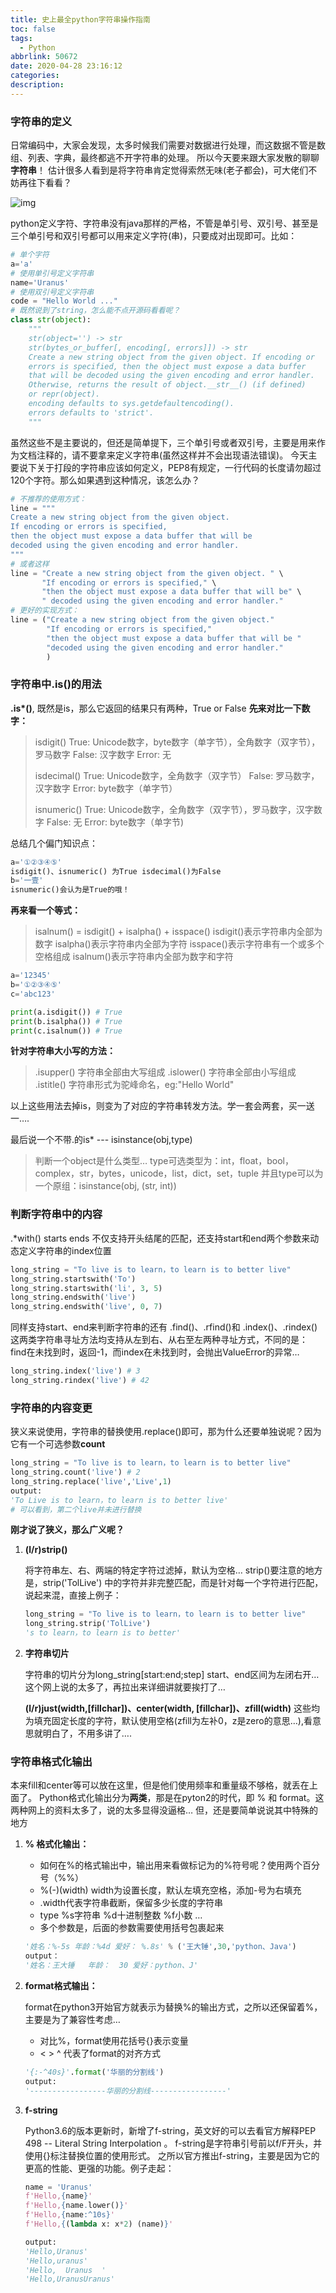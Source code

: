 ```yaml
---
title: 史上最全python字符串操作指南
toc: false
tags:
  - Python
abbrlink: 50672
date: 2020-04-28 23:16:12
categories:
description:
---
```


### **字符串的定义**

日常编码中，大家会发现，太多时候我们需要对数据进行处理，而这数据不管是数组、列表、字典，最终都逃不开字符串的处理。
所以今天要来跟大家发散的聊聊**字符串**！
估计很多人看到是将字符串肯定觉得索然无味(老子都会)，可大佬们不妨再往下看看？

![img](https://gitee.com/djgzs_admin/ArticleImg/raw/master/2020/04/28/2020/04/28/20200428221803)

python定义字符、字符串没有java那样的严格，不管是单引号、双引号、甚至是三个单引号和双引号都可以用来定义字符(串)，只要成对出现即可。比如：

```python
# 单个字符
a='a'
# 使用单引号定义字符串
name='Uranus'
# 使用双引号定义字符串
code = "Hello World ..."
# 既然说到了string，怎么能不点开源码看看呢？
class str(object):
    """
    str(object='') -> str
    str(bytes_or_buffer[, encoding[, errors]]) -> str
    Create a new string object from the given object. If encoding or
    errors is specified, then the object must expose a data buffer
    that will be decoded using the given encoding and error handler.
    Otherwise, returns the result of object.__str__() (if defined)
    or repr(object).
    encoding defaults to sys.getdefaultencoding().
    errors defaults to 'strict'.
    """
```

虽然这些不是主要说的，但还是简单提下，三个单引号或者双引号，主要是用来作为文档注释的，请不要拿来定义字符串(虽然这样并不会出现语法错误)。
今天主要说下关于打段的字符串应该如何定义，PEP8有规定，一行代码的长度请勿超过120个字符。那么如果遇到这种情况，该怎么办？

```python
# 不推荐的使用方式：
line = """
Create a new string object from the given object.
If encoding or errors is specified,
then the object must expose a data buffer that will be
decoded using the given encoding and error handler.
"""
# 或者这样
line = "Create a new string object from the given object. " \
       "If encoding or errors is specified," \
       "then the object must expose a data buffer that will be" \
       " decoded using the given encoding and error handler."
# 更好的实现方式：
line = ("Create a new string object from the given object."
        "If encoding or errors is specified,"
        "then the object must expose a data buffer that will be "
        "decoded using the given encoding and error handler."
        )
```



### **字符串中.is()的用法**

**.is\*()**, 既然是is，那么它返回的结果只有两种，True or False
**先来对比一下数字：**

> isdigit()
> True: Unicode数字，byte数字（单字节），全角数字（双字节），罗马数字
> False: 汉字数字
> Error: 无
>
> isdecimal()
> True: Unicode数字，全角数字（双字节）
> False: 罗马数字，汉字数字
> Error: byte数字（单字节）
>
> isnumeric()
> True: Unicode数字，全角数字（双字节），罗马数字，汉字数字
> False: 无
> Error: byte数字（单字节)

总结几个偏门知识点：

```python
a='①②③④⑤'
isdigit()、isnumeric() 为True isdecimal()为False
b='一壹'
isnumeric()会认为是True的哦！
```

**再来看一个等式：**

> isalnum() = isdigit() + isalpha() + isspace()
> isdigit()表示字符串内全部为数字
> isalpha()表示字符串内全部为字符
> isspace()表示字符串有一个或多个空格组成
> isalnum()表示字符串内全部为数字和字符

```python
a='12345'
b='①②③④⑤'
c='abc123'

print(a.isdigit()) # True
print(b.isalpha()) # True
print(c.isalnum()) # True
```

**针对字符串大小写的方法：**

> .isupper() 字符串全部由大写组成
> .islower() 字符串全部由小写组成
> .istitle() 字符串形式为驼峰命名，eg:"Hello World"

以上这些用法去掉is，则变为了对应的字符串转发方法。学一套会两套，买一送一….

最后说一个不带.的is* --- isinstance(obj,type)

> 判断一个object是什么类型…
> type可选类型为：int，float，bool，complex，str，bytes，unicode，list，dict，set，tuple
> 并且type可以为一个原组：isinstance(obj, (str, int))



### **判断字符串中的内容**

.*with() starts ends 不仅支持开头结尾的匹配，还支持start和end两个参数来动态定义字符串的index位置

```python
long_string = "To live is to learn，to learn is to better live"
long_string.startswith('To')
long_string.startswith('li', 3, 5)
long_string.endswith('live')
long_string.endswith('live', 0, 7)
```

同样支持start、end来判断字符串的还有 .find()、.rfind()和 .index()、.rindex()
这两类字符串寻址方法均支持从左到右、从右至左两种寻址方式，不同的是：
find在未找到时，返回-1，而index在未找到时，会抛出ValueError的异常…

```python
long_string.index('live') # 3
long_string.rindex('live') # 42
```



### **字符串的内容变更**

狭义来说使用，字符串的替换使用.replace()即可，那为什么还要单独说呢？因为它有一个可选参数**count**

```python
long_string = "To live is to learn，to learn is to better live"
long_string.count('live') # 2
long_string.replace('live','Live',1)
output:
'To Live is to learn，to learn is to better live'
# 可以看到，第二个live并未进行替换
```

**刚才说了狭义，那么广义呢？**

1. **(l/r)strip()**

   将字符串左、右、两端的特定字符过滤掉，默认为空格…
   strip()要注意的地方是，strip('TolLive') 中的字符并非完整匹配，而是针对每一个字符进行匹配，说起来混，直接上例子：

    ```python
   long_string = "To live is to learn，to learn is to better live"
   long_string.strip('TolLive')
   's to learn，to learn is to better'
    ```

2. **字符串切片**

   字符串的切片分为long_string[start:end;step] start、end区间为左闭右开…这个网上说的太多了，再拉出来详细讲就要挨打了…

   **(l/r)just(width,[fillchar])、center(width, [fillchar])、zfill(width)**
   这些均为填充固定长度的字符，默认使用空格(zfill为左补0，z是zero的意思…),看意思就明白了，不用多讲了….



### **字符串格式化输出**

本来fill和center等可以放在这里，但是他们使用频率和重量级不够格，就丢在上面了。
Python格式化输出分为**两类**，那是在pyton2的时代，即 % 和 format。这两种网上的资料太多了，说的太多显得没逼格…
但，还是要简单说说其中特殊的地方

1. **% 格式化输出：**

   - 如何在%的格式输出中，输出用来看做标记为的%符号呢？使用两个百分号（%%）
   - %(-)(width) width为设置长度，默认左填充空格，添加-号为右填充
   - .width代表字符串截断，保留多少长度的字符串
   - type %s字符串 %d十进制整数  %f小数 …
   - 多个参数是，后面的参数需要使用括号包裹起来

   ```python
   '姓名：%-5s 年龄：%4d 爱好： %.8s' % ('王大锤',30,'python、Java')
   output：
   '姓名：王大锤   年龄：  30 爱好：python、J'
   ```

2. **format格式输出：**

   format在python3开始官方就表示为替换%的输出方式，之所以还保留着%，主要是为了兼容性考虑…

   - 对比%，format使用花括号{}表示变量
   - < > ^ 代表了format的对齐方式

   ```python
   '{:-^40s}'.format('华丽的分割线')
   output:
   '-----------------华丽的分割线-----------------'
   ```



3. **f-string**

   Python3.6的版本更新时，新增了f-string，英文好的可以去看官方解释PEP 498 -- Literal String Interpolation 。
   f-string是字符串引号前以f/F开头，并使用{}标注替换位置的使用形式。
   之所以官方推出f-string，主要是因为它的更高的性能、更强的功能。例子走起：

   ```python
   name = 'Uranus'
   f'Hello,{name}'
   f'Hello,{name.lower()}'
   f'Hello,{name:^10s}'
   f'Hello,{(lambda x: x*2) (name)}'
   
   output:
   'Hello,Uranus'
   'Hello,uranus'
   'Hello,  Uranus  '
   'Hello,UranusUranus'
   ```

